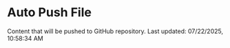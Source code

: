 # Auto Push File

Content that will be pushed to GitHub repository.
Last updated: 07/22/2025, 10:58:34 AM